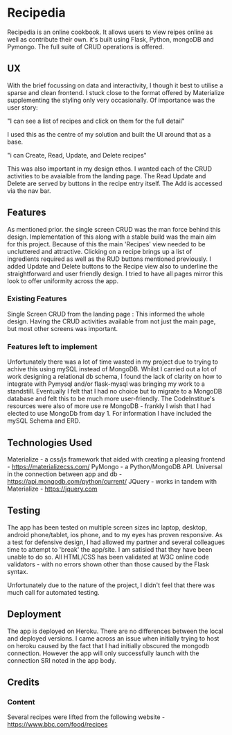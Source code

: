 # Recipedia

Recipedia is an online cookbook. It allows users to view reipes online as well as contribute their own. 
it's built using Flask, Python, mongoDB and Pymongo. The full suite of CRUD operations is offered. 

## UX

With the brief focussing on data and interactivity, I though it best to utilise a sparse and clean frontend. I stuck close to the format offered by Materialize supplementing the styling only very occasionally. 
Of importance was the user story:

"I can see a list of recipes and click on them for the full detail"

I used this as the centre of my solution and built the UI around that as a base. 

"i can Create, Read, Update, and Delete recipes"

This was also important in my design ethos. I wanted each of the CRUD activities to be avaialble from the landing page. The Read Update and Delete are served by buttons in the recipe entry itself. The Add is accessed via the nav bar. 

## Features

As mentioned prior. the single screen CRUD was the man force behind this design. Implementation of this along with a stable build was the main aim for this project. 
Because of this the main 'Recipes' view needed to be uncluttered and attractive. Clicking on a recipe brings up a list of ingredients required as well as the RUD buttons mentioned previously. I added Update and Delete buttons to the Recipe view also to underline the straightforward and user friendly design. 
I tried to have all pages mirror this look to offer uniformity across the app. 

### Existing Features

Single Screen CRUD from the landing page : This informed the whole design. Having the CRUD activities available from not just the main page, but most other screens was important.

### Features left to implement

Unfortunately there was a lot of time wasted in my project due to trying to achive this using mySQL instead of MongoDB. Whilst I carried out a lot of work designing a relational db schema, I found the lack of clarity on how to integrate with Pymysql and/or flask-mysql was bringing my work to a standstill. 
Eventually I felt that I had no choice but to migrate to a MongoDB database and felt this to be much more user-friendly. The CodeInstitue's resources were also of more use re MongoDB - frankly I wish that I had elected to use MongoDb from day 1.
For information I have included the mySQL Schema and ERD. 

## Technologies Used

Materialize - a css/js framework that aided with creating a pleasing frontend - https://materializecss.com/
PyMongo     - a Python/MongoDB API. Universal in the connection between app and db - https://api.mongodb.com/python/current/
JQuery      - works in tandem with Materialize  - https://jquery.com

## Testing

The app has been tested on multiple screen sizes inc laptop, desktop, android phone/tablet, ios phone, and to my eyes has proven responsive. 
As a test for defensive design, I had allowed my partner and several colleagues time to attempt to 'break' the app/site. I am satisied that they have been unable to do so. 
All HTML/CSS has been validated at W3C online code validators - with no errors shown other than those caused by the Flask syntax. 

Unfortunately due to the nature of the project, I didn't feel that there was much call for automated testing. 

## Deployment

The app is deployed on Heroku. There are no differences between the local and deployed versions. 
I came across an issue when initially trying to host on heroku caused by the fact that I had initially obscured the mongodb connection. However the app will only successfully launch with the connection SRI noted in the app body. 

## Credits

### Content 

Several recipes were lifted from the following website - https://www.bbc.com/food/recipes
